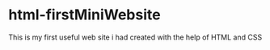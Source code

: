 # html-firstMiniWebsite
This is my first useful web site i had created with the help of HTML and CSS

